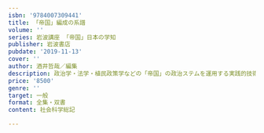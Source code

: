 ```yaml
---
isbn: '9784007309441'
title: 「帝国」編成の系譜
volume: ''
series: 岩波講座 「帝国」日本の学知
publisher: 岩波書店
pubdate: '2019-11-13'
cover: ''
author: 酒井哲哉／編集
description: 政治学・法学・植民政策学などの「帝国」の政治ステムを運用する実践的技術知の文脈を分析する．
price: '8500'
genre: ''
target: 一般
format: 全集・双書
content: 社会科学総記

---
```

